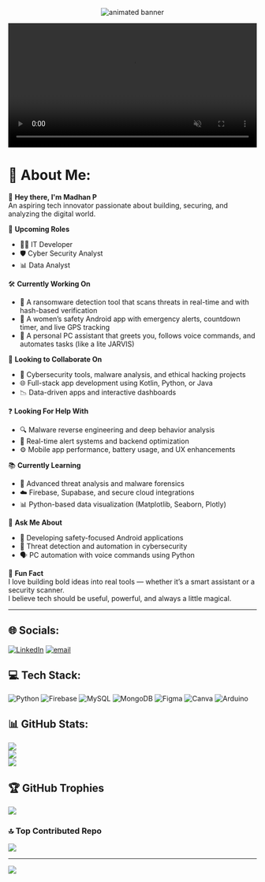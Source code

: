 <!-- ✨ GIF Banner at Top -->
<p align="center">
  <img src="(https://camo.githubusercontent.com/84f9d24f2448feec6031f63c6867562d2ba77af7324ead540bcfac0a6397539c/68747470733a2f2f63646e2e6472696262626c652e636f6d2f75736572732f313233353334362f73637265656e73686f74732f333235323338352f6a6f622e676966)" alt="animated banner" />
</p>

<!-- 🎬 Video Banner -->
<p align="center">
  <video width="100%" autoplay loop muted>
    <source src="https://d1jj76g3lut4fe.cloudfront.net/processed/thumb/W362Q03eRItKStgA40.mp4?Expires=1754322474&Signature=r1jckpiUYD9K1B2IlNP3~5dWXtIf-5GWyuXsMXwGsN-x8G5GIm58156UHpZEelBSC~U0uzteQqDgKKmdqip72B~1M-oq5AMvHqxqwYUZ9Pss7p20btTnMvdzxmHPnVT5Pl~Z0x42x~lwdIBBm1nm7b6BFpZ8FOczCr~WJFJu67Pr9CqeuFlEcx~BikpwitivnFC6nPkiic3CZ1fZog9vmozmiq527p7DGOCv5T9qRb~Oe0ifipx~C0z0gf8bmrAxJa5EN5IrUJF-R3Nk2VNVdpbS0qx-WSVLI0T6e5mla1InrihEggWJ5ys5T92UWtw8IheLMu8oexbk5To6XMwCoQ__&Key-Pair-Id=K2YEDJLVZ3XRI#t=0.001" type="video/mp4">
    Your browser does not support the video tag.
  </video>
</p>

# 💫 About Me:
👋 **Hey there, I'm Madhan P**  
An aspiring tech innovator passionate about building, securing, and analyzing the digital world.

🚀 **Upcoming Roles**  
* 👨‍💻 IT Developer  
* 🛡️ Cyber Security Analyst  
* 📊 Data Analyst  

🛠️ **Currently Working On**  
* 🔐 A ransomware detection tool that scans threats in real-time and with hash-based verification  
* 📱 A women’s safety Android app with emergency alerts, countdown timer, and live GPS tracking  
* 🤖 A personal PC assistant that greets you, follows voice commands, and automates tasks (like a lite JARVIS)  

🤝 **Looking to Collaborate On**  
* 🧪 Cybersecurity tools, malware analysis, and ethical hacking projects  
* 🌐 Full-stack app development using Kotlin, Python, or Java  
* 📉 Data-driven apps and interactive dashboards  

❓ **Looking For Help With**  
* 🔍 Malware reverse engineering and deep behavior analysis  
* 🔔 Real-time alert systems and backend optimization  
* ⚙️ Mobile app performance, battery usage, and UX enhancements  

📚 **Currently Learning**  
* 🧬 Advanced threat analysis and malware forensics  
* ☁️ Firebase, Supabase, and secure cloud integrations  
* 📊 Python-based data visualization (Matplotlib, Seaborn, Plotly)  

💬 **Ask Me About**  
* 📲 Developing safety-focused Android applications  
* 🧠 Threat detection and automation in cybersecurity  
* 🗣️ PC automation with voice commands using Python  

🎯 **Fun Fact**  
I love building bold ideas into real tools — whether it’s a smart assistant or a security scanner.  
I believe tech should be useful, powerful, and always a little magical.

---

## 🌐 Socials:
[![LinkedIn](https://img.shields.io/badge/LinkedIn-%230077B5.svg?logo=linkedin&logoColor=white)](https://linkedin.com/in/madhanpofficial)
[![email](https://img.shields.io/badge/Email-D14836?logo=gmail&logoColor=white)](mailto:madhan.p0066@gmail.com)

## 💻 Tech Stack:
![Python](https://img.shields.io/badge/python-3670A0?style=plastic&logo=python&logoColor=ffdd54)
![Firebase](https://img.shields.io/badge/firebase-a08021?style=plastic&logo=firebase&logoColor=ffcd34)
![MySQL](https://img.shields.io/badge/mysql-4479A1.svg?style=plastic&logo=mysql&logoColor=white)
![MongoDB](https://img.shields.io/badge/MongoDB-%234ea94b.svg?style=plastic&logo=mongodb&logoColor=white)
![Figma](https://img.shields.io/badge/figma-%23F24E1E.svg?style=plastic&logo=figma&logoColor=white)
![Canva](https://img.shields.io/badge/Canva-%2300C4CC.svg?style=plastic&logo=Canva&logoColor=white)
![Arduino](https://img.shields.io/badge/-Arduino-00979D?style=plastic&logo=Arduino&logoColor=white)

## 📊 GitHub Stats:
![](https://github-readme-stats.vercel.app/api?username=madhan36363&theme=dark&hide_border=false&include_all_commits=true&count_private=true)  
![](https://nirzak-streak-stats.vercel.app/?user=madhan36363&theme=dark&hide_border=false)  
![](https://github-readme-stats.vercel.app/api/top-langs/?username=madhan36363&theme=dark&hide_border=false&include_all_commits=true&count_private=true&layout=compact)

## 🏆 GitHub Trophies
![](https://github-profile-trophy.vercel.app/?username=madhan36363&theme=radical&no-frame=false&no-bg=true&margin-w=4)

### 🔝 Top Contributed Repo
![](https://github-contributor-stats.vercel.app/api?username=madhan36363&limit=5&theme=dark&combine_all_yearly_contributions=true)

---

[![](https://visitcount.itsvg.in/api?id=madhan36363&icon=0&color=0)](https://visitcount.itsvg.in)

<!-- Proudly created with GPRM ( https://gprm.itsvg.in ) -->
